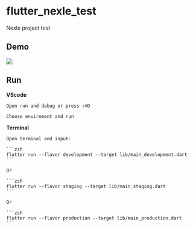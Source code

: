 # flutter_nexle_test

Nexle project test

## Demo

![](./images/result.gif)

## Run

**VScode**

    Open run and debug or press ⇧⌘D

    Choose enviroment and run

**Terminal**

    Open terminal and input:

    ```zsh
    flutter run --flavor development --target lib/main_development.dart
    ```

    Or

    ```zsh
    flutter run --flavor staging --target lib/main_staging.dart
    ```

    Or

    ```zsh
    flutter run --flavor production --target lib/main_production.dart
    ```




